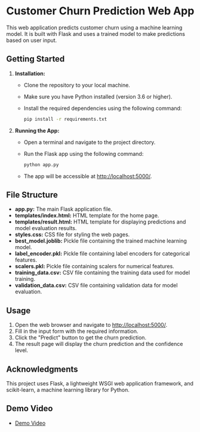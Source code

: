 # Customer Churn Prediction Web App

This web application predicts customer churn using a machine learning model. It is built with Flask and uses a trained model to make predictions based on user input.

## Getting Started

1. **Installation:**
   - Clone the repository to your local machine.
   - Make sure you have Python installed (version 3.6 or higher).
   - Install the required dependencies using the following command:

     ```bash
     pip install -r requirements.txt
     ```

2. **Running the App:**
   - Open a terminal and navigate to the project directory.
   - Run the Flask app using the following command:

     ```bash
     python app.py
     ```

   - The app will be accessible at [http://localhost:5000/](http://localhost:5000/).

## File Structure

- **app.py:** The main Flask application file.
- **templates/index.html:** HTML template for the home page.
- **templates/result.html:** HTML template for displaying predictions and model evaluation results.
- **styles.css:** CSS file for styling the web pages.
- **best_model.joblib:** Pickle file containing the trained machine learning model.
- **label_encoder.pkl:** Pickle file containing label encoders for categorical features.
- **scalers.pkl:** Pickle file containing scalers for numerical features.
- **training_data.csv:** CSV file containing the training data used for model training.
- **validation_data.csv:** CSV file containing validation data for model evaluation.

## Usage

1. Open the web browser and navigate to [http://localhost:5000/](http://localhost:5000/).
2. Fill in the input form with the required information.
3. Click the "Predict" button to get the churn prediction.
4. The result page will display the churn prediction and the confidence level.

## Acknowledgments

This project uses Flask, a lightweight WSGI web application framework, and scikit-learn, a machine learning library for Python.

## Demo Video

- [Demo Video](https://youtu.be/z5VMZ0u8j7A)
